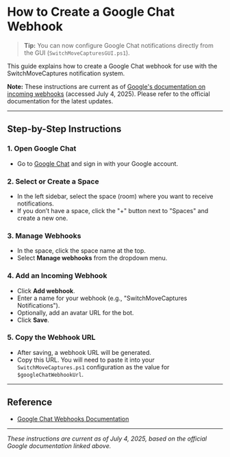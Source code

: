 # How to Create a Google Chat Webhook


> **Tip:** You can now configure Google Chat notifications directly from the GUI (`SwitchMoveCapturesGUI.ps1`).

This guide explains how to create a Google Chat webhook for use with the SwitchMoveCaptures notification system.

**Note:** These instructions are current as of [Google's documentation on incoming webhooks](https://developers.google.com/chat/how-tos/webhooks) (accessed July 4, 2025). Please refer to the official documentation for the latest updates.

---

## Step-by-Step Instructions

### 1. Open Google Chat

- Go to [Google Chat](https://chat.google.com/) and sign in with your Google account.

### 2. Select or Create a Space

- In the left sidebar, select the space (room) where you want to receive notifications.
- If you don’t have a space, click the "+" button next to "Spaces" and create a new one.

### 3. Manage Webhooks

- In the space, click the space name at the top.
- Select **Manage webhooks** from the dropdown menu.

### 4. Add an Incoming Webhook

- Click **Add webhook**.
- Enter a name for your webhook (e.g., "SwitchMoveCaptures Notifications").
- Optionally, add an avatar URL for the bot.
- Click **Save**.

### 5. Copy the Webhook URL

- After saving, a webhook URL will be generated.
- Copy this URL. You will need to paste it into your `SwitchMoveCaptures.ps1` configuration as the value for `$googleChatWebhookUrl`.

---

## Reference

- [Google Chat Webhooks Documentation](https://developers.google.com/chat/how-tos/webhooks)

---

*These instructions are current as of July 4, 2025, based on the official Google documentation linked above.*
